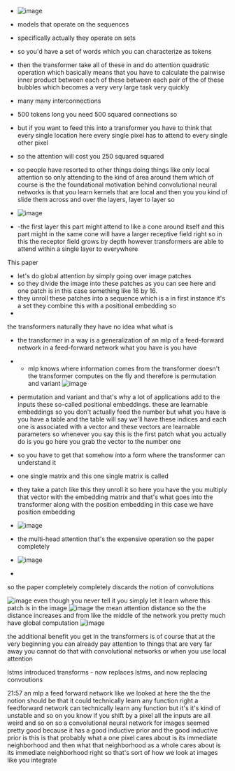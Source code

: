 
- ![image](https://user-images.githubusercontent.com/48233453/162028776-4387d011-5df9-4134-83bf-e4b42add8aa3.png)

- models that operate on the sequences
- specifically actually they operate on sets
- so you'd have a set of words which you can characterize as tokens 
-  then the transformer take all of these in and do  attention quadratic operation which basically means that you have to calculate the pairwise inner product between each of these between each pair of the of these bubbles which becomes a very very large task very quickly
- many many interconnections 
- 500 tokens long you need 500 squared connections so
- but if you want to feed this into a transformer you have to think that every single location here every single pixel has to attend to every single other pixel
- so the attention will cost you 250 squared squared

- so people have resorted to other things doing things like only local attention so only attending to the kind of area around them which of course is the the foundational motivation behind convolutional neural networks is that you learn kernels that are local and then 
you you kind of slide them across and over the layers, layer to layer so
-  ![image](https://user-images.githubusercontent.com/48233453/162057917-7d675831-10ec-439a-9067-688abff0a529.png)
-  -the first layer this part might attend to like a cone around itself and this part might in the same cone will have a larger receptive field right so in this the receptor field grows by depth however transformers are able to attend within a single layer to everywhere

This paper
- let's do global attention by simply going over image patches
- so they divide the image into these patches as you can see here and one patch is in this case something like 16 by 16.
- they unroll these patches into a sequence which is a in first instance it's a set they combine this with a positional embedding so
- 
the transformers naturally they have no idea what what is 

- the transformer in a way is a generalization of an mlp of a feed-forward network in a feed-forward network what you have is you have
- -  mlp knows where information comes from the transformer doesn't the transformer computes on the fly and therefore is permutation and variant
![image](https://user-images.githubusercontent.com/48233453/162059409-1e397d05-fdf7-490e-9846-d09d2fb90bf3.png)

- permutation and variant 
and that's why a lot of applications add to the inputs these so-called positional embeddings. these are learnable embeddings so you don't actually feed the number but what you have is you have a table and the table will say we'll have these indices and each one is associated with a vector and these vectors are learnable parameters so whenever you say 
this is the first patch what you actually do is you go here you grab the vector to the number one
- so you have to get that somehow into a form where the transformer can understand it
- one single matrix and this one single 
matrix is called
- they take a patch like this they unroll it so here you have the you multiply that vector with the embedding matrix and that's what goes into the transformer along with the position embedding in this case we have position embedding
- ![image](https://user-images.githubusercontent.com/48233453/162060140-29cae000-6057-4154-a231-1a904a70b90d.png)
- the multi-head attention that's the expensive operation so the paper completely
- ![image](https://user-images.githubusercontent.com/48233453/162060509-30c33622-7f1c-4475-8da7-265541333ff5.png)
- 
 so the paper completely completely discards the notion of convolutions
 
 ![image](https://user-images.githubusercontent.com/48233453/162061829-a192a5c4-baa7-4ec2-8092-def770630069.png)
  even though you never tell it you simply let it learn where this patch is in the image
![image](https://user-images.githubusercontent.com/48233453/162061940-825d7a2e-4fa5-43fb-8303-37825ce427d4.png)
the mean attention distance so the the  distance increases and from like the middle of the network you pretty much have global computation 
![image](https://user-images.githubusercontent.com/48233453/162062404-99fdbaef-7eb0-4c1f-9f7b-6343aca3c7cc.png)


the additional benefit you get in the transformers is of course that at the very beginning you can already pay attention to things that are very far away you cannot do that with convolutional networks or when you use local attention

lstms introduced transforms - now replaces lstms, and now replacing convoutions

21:57
an mlp a feed forward network like we looked at here the the the notion should be that it could technically learn any function right a feedforward network can technically learn any function but it's it's kind of unstable and so on you know if you shift by a pixel all the inputs are all weird and so on so a 
convolutional neural network for images seemed pretty good because it has a good inductive prior and the good inductive prior is this is that probably what a one pixel cares about is its immediate neighborhood and then what that neighborhood as a whole cares about is its immediate neighborhood right so that's sort of how we look at images like you integrate


